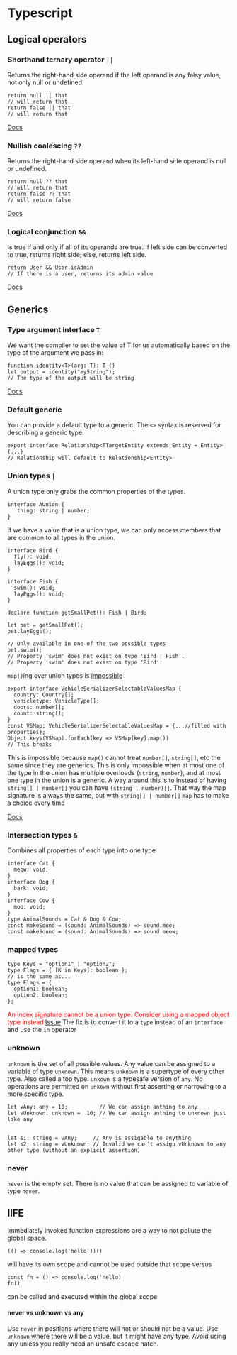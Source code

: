
# Typescript
## Logical operators
### Shorthand ternary operator `||`
Returns the right-hand side operand if the left operand is any falsy value, not only null or undefined.
```
return null || that
// will return that
return false || that
// will return that
```

[Docs](https://developer.mozilla.org/en-US/docs/Web/JavaScript/Reference/Operators/Nullish_coalescing_operator)

### Nullish coalescing `??`
Returns the right-hand side operand when its left-hand side operand is null or undefined.
```
return null ?? that
// will return that
return false ?? that
// will return false
```

[Docs](https://developer.mozilla.org/en-US/docs/Web/JavaScript/Reference/Operators/Nullish_coalescing_operator)

### Logical conjunction `&&`
Is true if and only if all of its operands are true.
If left side can be converted to true, returns right side; else, returns left side.
```
return User && User.isAdmin
// If there is a user, returns its admin value
```

[Docs](https://developer.mozilla.org/en-US/docs/Web/JavaScript/Reference/Operators/Logical_AND)

## Generics
### Type argument interface `T`
We want the compiler to set the value of T for us automatically based on the type of the argument we pass in:
```
function identity<T>(arg: T): T {}
let output = identity("myString");
// The type of the output will be string
```

[Docs](https://www.typescriptlang.org/docs/handbook/generics.html#generic-types)

### Default generic
You can provide a default type to a generic. The `<>` syntax is reserved for describing a generic type.
```
export interface Relationship<TTargetEntity extends Entity = Entity> {...}
// Relationship will default to Relationship<Entity>
```

### Union types `|`
A union type only grabs the common properties of the types.
```
interface AUnion {
   thing: string | number;
}
```
If we have a value that is a union type, we can only access members that are common to all types in the union.
```
interface Bird {
  fly(): void;
  layEggs(): void;
}

interface Fish {
  swim(): void;
  layEggs(): void;
}

declare function getSmallPet(): Fish | Bird;

let pet = getSmallPet();
pet.layEggs();

// Only available in one of the two possible types
pet.swim();
// Property 'swim' does not exist on type 'Bird | Fish'.
// Property 'swim' does not exist on type 'Bird'.
```

`map()`ing over union types is [impossible](https://www.typescriptlang.org/docs/handbook/release-notes/typescript-3-3.html#improved-behavior-for-calling-union-types)
```
export interface VehicleSerializerSelectableValuesMap {
  country: Country[];
  vehicletype: VehicleType[];
  doors: number[];
  count: string[];
}
const VSMap: VehicleSerializerSelectableValuesMap = {...//filled with properties};
Object.keys(VSMap).forEach(key => VSMap[key].map()) 
// This breaks
```
This is impossible because `map()` cannot treat `number[]`, `string[]`, etc the same since they are generics.
This is only impossible when at most one of the type in the union has multiple overloads (`string`, `number`), and at
most one type in the union is a generic. A way around this is to instead of having `string[] | number[]` you can have `(string | number)[]`. That way the map signature is always the same, but with `string[] | number[]` `map` has to make a choice every time


[Docs](https://www.typescriptlang.org/docs/handbook/unions-and-intersections.html?ref=hackernoon.com)

### Intersection types `&`
Combines all properties of each type into one type
```
interface Cat {
  meow: void;
}
interface Dog {
  bark: void;
}
interface Cow {
  moo: void;
}
type AnimalSounds = Cat & Dog & Cow;
const makeSound = (sound: AnimalSounds) => sound.moo;
const makeSound = (sound: AnimalSounds) => sound.meow;
```

### mapped types
```
type Keys = "option1" | "option2";
type Flags = { [K in Keys]: boolean };
// is the same as...
type Flags = {
  option1: boolean;
  option2: boolean;
};
```
<span style="color: red">An index signature cannot be a union type. Consider using a mapped object type instead</span>
[Issue](https://github.com/Microsoft/TypeScript/issues/24220)
The fix is to convert it to a `type` instead of an `interface` and use the `in` operator

### unknown
`unknown` is the set of all possible values. Any value can be assigned to a variable of type `unknown`. This means
`unknown` is a supertype of every other type. Also called a top type. `unkown` is a typesafe version of `any`. No operations
are permitted on `unkown` without first asserting or narrowing to a more specific type.
```
let vAny: any = 10;          // We can assign anthing to any
let vUnknown: unknown =  10; // We can assign anthing to unknown just like any 


let s1: string = vAny;     // Any is assigable to anything 
let s2: string = vUnknown; // Invalid we can't assign vUnknown to any other type (without an explicit assertion)
```

### never
`never` is the empty set. There is no value that can be assigned to variable of type `never`. 

## IIFE
Immediately invoked function expressions are a way to not pollute the global space.
```
(() => console.log('hello'))()
```
will have its own scope and cannot be used outside that scope versus
```
const fn = () => console.log('hello)
fn()
```
can be called and executed within the global scope


#### never vs unknown vs any
Use `never` in positions where there will not or should not be a value. Use `unknown` where there will be a value, but it might have any type. Avoid using any unless you really need an unsafe escape hatch.
